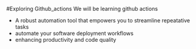#Exploring Github_actions
We will be learning github actions 
- A robust automation tool that empowers you to streamline repeatative tasks 
- automate your software deployment workflows 
- enhancing productivity  and code quality 